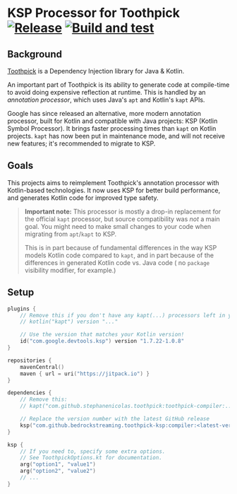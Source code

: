 # KSP Processor for Toothpick [![Release](https://jitpack.io/v/BedrockStreaming/toothpick-ksp.svg)](https://jitpack.io/#BedrockStreaming/toothpick-ksp) [![Build and test](https://github.com/BedrockStreaming/toothpick-ksp/actions/workflows/build.yml/badge.svg)](https://github.com/BedrockStreaming/toothpick-ksp/actions/workflows/build.yml)

## Background

[Toothpick](https://github.com/stephanenicolas/toothpick) is a Dependency Injection library for
Java & Kotlin.

An important part of Toothpick is its ability to generate code at compile-time to avoid doing
expensive reflection at runtime. This is handled by an *annotation processor*, which uses
Java's `apt` and Kotlin's `kapt` APIs.

Google has since released an alternative, more modern annotation processor, built for Kotlin and
compatible with Java projects: KSP (Kotlin Symbol Processor). It brings faster processing times than
`kapt` on Kotlin projects. `kapt` has now been put in maintenance mode, and will not receive new
features; it's recommended to migrate to KSP.

## Goals

This projects aims to reimplement Toothpick's annotation processor with Kotlin-based technologies.
It now uses KSP for better build performance, and generates Kotlin code for improved type safety.

> **Important note:** This processor is mostly a drop-in replacement for the official `kapt`
> processor, but source compatibility was *not* a main goal. You might need to make small changes to
> your code when migrating from `apt`/`kapt` to KSP.
>
> This is in part because of fundamental differences in the way KSP models Kotlin code compared
> to `kapt`, and in part because of the differences in generated Kotlin code vs. Java code (
> no `package` visibility modifier, for example.)

## Setup

```kotlin
plugins {
    // Remove this if you don't have any kapt(...) processors left in your dependencies:
    // kotlin("kapt") version "..."

    // Use the version that matches your Kotlin version!
    id("com.google.devtools.ksp") version "1.7.22-1.0.8"
}

repositories {
    mavenCentral()
    maven { url = uri("https://jitpack.io") }
}

dependencies {
    // Remove this:
    // kapt("com.github.stephanenicolas.toothpick:toothpick-compiler:...")

    // Replace the version number with the latest GitHub release
    ksp("com.github.bedrockstreaming.toothpick-ksp:compiler:<latest-version>")
}

ksp {
    // If you need to, specify some extra options.
    // See ToothpickOptions.kt for documentation.
    arg("option1", "value1")
    arg("option2", "value2")
    // ...
}
```
